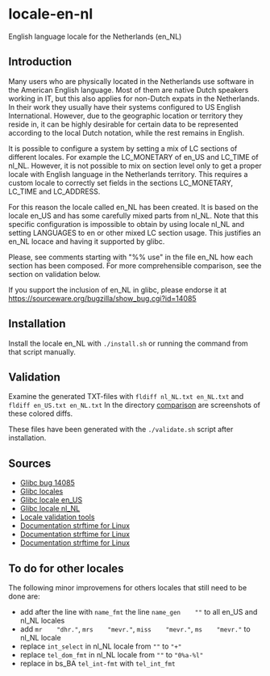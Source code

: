 locale-en-nl
============

English language locale for the Netherlands (en_NL)


Introduction
------------

Many users who are physically located in the Netherlands use software in the
American English language. Most of them are native Dutch speakers working in IT,
but this also applies for non-Dutch expats in the Netherlands. In their work
they usually have their systems configured to US English International. However,
due to the geographic location or territory they reside in, it can be highly
desirable for certain data to be represented according to the local Dutch
notation, while the rest remains in English.

It is possible to configure a system by setting a mix of LC sections of
different locales. For example the LC\_MONETARY of en\_US and LC\_TIME of
nl\_NL. However, it is not possible to mix on section level only to get a proper
locale with English language in the Netherlands territory. This requires a
custom locale to correctly set fields in the sections LC\_MONETARY, LC\_TIME and
LC\_ADDRESS.

For this reason the locale called en\_NL has been created. It is based on the
locale en\_US and has some carefully mixed parts from nl\_NL. Note that this
specific configuration is impossible to obtain by using locale nl\_NL and
setting LANGUAGES to en or other mixed LC section usage. This justifies an
en\_NL locace and having it supported by glibc.

Please, see comments starting with "%% use" in the file en_NL how each section
has been composed. For more comprehensible comparison, see the section on
validation below.

If you support the inclusion of en\_NL in glibc, please endorse it at
https://sourceware.org/bugzilla/show_bug.cgi?id=14085


Installation
------------

Install the locale en\_NL with `./install.sh` or running the command from that
script manually.


Validation
----------

Examine the generated TXT-files with `fldiff nl_NL.txt en_NL.txt` and
`fldiff en_US.txt en_NL.txt` In the directory [comparison](comparison) are
screenshots of these colored diffs.

These files have been generated with the `./validate.sh` script after
installation.


Sources
-------

* [Glibc bug 14085](https://sourceware.org/bugzilla/show_bug.cgi?id=14085)
* [Glibc locales](http://sourceware.org/git/?p=glibc.git;a=tree;f=localedata/locales;hb=HEAD)
* [Glibc locale en_US](https://sourceware.org/git/?p=glibc.git;a=blob_plain;f=localedata/locales/nl_NL;hb=HEAD)
* [Glibc locale nl_NL](https://sourceware.org/git/?p=glibc.git;a=blob_plain;f=localedata/locales/en_US;hb=HEAD)
* [Locale validation tools](https://sourceforge.net/projects/zaf/)
* [Documentation strftime for Linux](https://secure.php.net/manual/en/function.strftime.php)
* [Documentation strftime for Linux](http://www.cplusplus.com/reference/ctime/strftime/)
* [Documentation strftime for Linux](http://man7.org/linux/man-pages/man3/strftime.3.html)


To do for other locales
-----------------------

The following minor improvemens for others locales that still need to be done are:
* add after the line with `name_fmt` the line `name_gen    ""` to all en\_US and nl\_NL locales
* add `mr    "dhr."`, `mrs    "mevr."`, `miss    "mevr."`, `ms    "mevr."` to nl\_NL locale
* replace `int_select` in nl\_NL locale from `""` to `"+"`
* replace `tel_dom_fmt` in nl\_NL locale from `""` to `"0%a-%l"`
* replace in bs\_BA `tel_int-fmt` with `tel_int_fmt`

